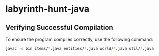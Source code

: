 # labyrinth-hunt-java

## Verifying Successful Compilation

To ensure the program compiles correctly, use the following command:

```bash
javac -d bin items/*.java entities/*.java world/*.java util/*.java
```